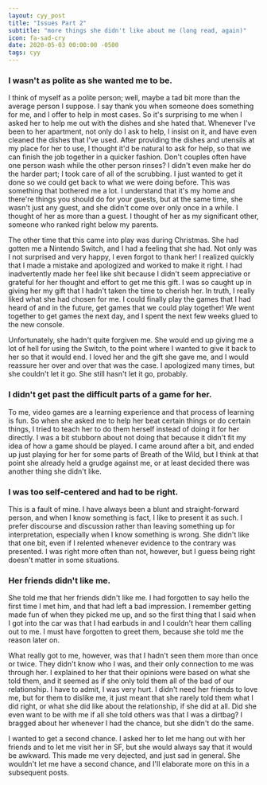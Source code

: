 ```yaml
---
layout: cyy_post
title: "Issues Part 2"
subtitle: "more things she didn't like about me (long read, again)"
icon: fa-sad-cry
date: 2020-05-03 00:00:00 -0500
tags: cyy
---
```


### I wasn't as polite as she wanted me to be.

I think of myself as a polite person; well, maybe a tad bit more than the average person I suppose. I say thank you when someone does something for me, and I offer to help in most cases. So it's surprising to me when I asked her to help me out with the dishes and she hated that. Whenever I've been to her apartment, not only do I ask to help, I insist on it, and have even cleaned the dishes that I've used. After providing the dishes and utensils at my place for her to use, I thought it'd be natural to ask for help, so that we can finish the job together in a quicker fashion. Don't couples often have one person wash while the other person rinses? I didn't even make her do the harder part; I took care of all of the scrubbing. I just wanted to get it done so we could get back to what we were doing before. This was something that bothered me a lot. I understand that it's my home and there're things you should do for your guests, but at the same time, she wasn't just any guest, and she didn't come over only once in a while. I thought of her as more than a guest. I thought of her as my significant other, someone who ranked right below my parents.

The other time that this came into play was during Christmas. She had gotten me a Nintendo Switch, and I had a feeling that she had. Not only was I not surprised and very happy, I even forgot to thank her! I realized quickly that I made a mistake and apologized and worked to make it right. I had inadvertently made her feel like shit because I didn't seem appreciative or grateful for her thought and effort to get me this gift. I was so caught up in giving her my gift that I hadn't taken the time to cherish her. In truth, I really liked what she had chosen for me. I could finally play the games that I had heard of and in the future, get games that we could play together! We went together to get games the next day, and I spent the next few weeks glued to the new console.

Unfortunately, she hadn't quite forgiven me. She would end up giving me a lot of hell for using the Switch, to the point where I wanted to give it back to her so that it would end. I loved her and the gift she gave me, and I would reassure her over and over that was the case. I apologized many times, but she couldn't let it go. She still hasn't let it go, probably.

### I didn't get past the difficult parts of a game for her.

To me, video games are a learning experience and that process of learning is fun. So when she asked me to help her beat certain things or do certain things, I tried to teach her to do them herself instead of doing it for her directly. I was a bit stubborn about not doing that because it didn't fit my idea of how a game should be played. I came around after a bit, and ended up just playing for her for some parts of Breath of the Wild, but I think at that point she already held a grudge against me, or at least decided there was another thing she didn't like.

### I was too self-centered and had to be right.

This is a fault of mine. I have always been a blunt and straight-forward person, and when I know something is fact, I like to present it as such. I prefer discourse and discussion rather than leaving something up for interpretation, especially when I know something is wrong. She didn't like that one bit, even if I relented whenever evidence to the contrary was presented. I was right more often than not, however, but I guess being right doesn't matter in some situations.

### Her friends didn't like me.

She told me that her friends didn't like me. I had forgotten to say hello the first time I met him, and that had left a bad impression. I remember getting made fun of when they picked me up, and so the first thing that I said when I got into the car was that I had earbuds in and I couldn't hear them calling out to me. I must have forgotten to greet them, because she told me the reason later on.

What really got to me, however, was that I hadn't seen them more than once or twice. They didn't know who I was, and their only connection to me was through her. I explained to her that their opinions were based on what she told them, and it seemed as if she only told them all of the bad of our relationship. I have to admit, I was very hurt. I didn't need her friends to love me, but for them to dislike me, it just meant that she rarely told them what I did right, or what she did like about the relationship, if she did at all. Did she even want to be with me if all she told others was that I was a dirtbag? I bragged about her whenever I had the chance, but she didn't do the same.

I wanted to get a second chance. I asked her to let me hang out with her friends and to let me visit her in SF, but she would always say that it would be awkward. This made me very dejected, and just sad in general. She wouldn't let me have a second chance, and I'll elaborate more on this in a subsequent posts.
